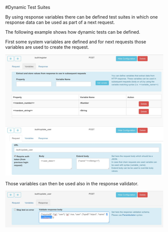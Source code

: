 #Dynamic Test Suites

By using response variables there can be defined test suites in which one response data can be used as part of a next request.

The following example shows how dynamic tests can be defined.

First some system variables are defined and for next requests those variables are used to create the request.

![Dynamic test suites variables](./img/dynamic-tests.jpeg)

Those variables can then be used also in the response validator.

![Dynamic test validation](./img/dynamic-validation.jpeg)
